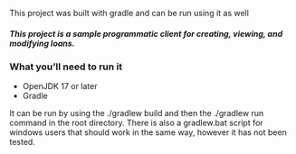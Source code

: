  This project was built with gradle and can be run using it as well

##### This project is a sample programmatic client for creating, viewing, and modifying loans.

### What you’ll need to run it
+ OpenJDK 17 or later
+ Gradle

It can be run by using the ./gradlew build and then the ./gradlew run command in the root directory.
There is also a gradlew.bat script for windows users that should work in the same way, however it has not been tested.
